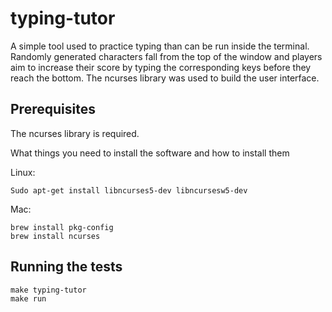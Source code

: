 # typing-tutor

A simple tool used to practice typing than can be run inside the terminal. Randomly generated characters fall from the top of the window and players aim to increase their score by typing the corresponding keys before they reach the bottom. The ncurses library was used to build the user interface.

## Prerequisites

The ncurses library is required.

What things you need to install the software and how to install them

Linux:
```
Sudo apt-get install libncurses5-dev libncursesw5-dev
```
Mac:
```
brew install pkg-config
brew install ncurses
```

## Running the tests

```
make typing-tutor
make run
```